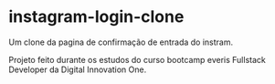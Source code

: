 # instagram-login-clone
Um clone da pagina de confirmação de entrada do instram.

Projeto feito durante os estudos do curso bootcamp everis Fullstack Developer da Digital Innovation One.
